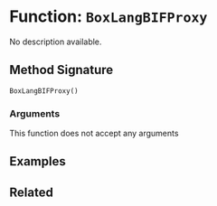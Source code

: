 [comment]: # (Note: This documentation is generated dynamically in the build process.  To modify the contents, change the javadoc on the _invoke method of the BIF class)

# Function: `BoxLangBIFProxy`

No description available.

## Method Signature

```
BoxLangBIFProxy()
```

### Arguments

This function does not accept any arguments

## Examples



## Related


